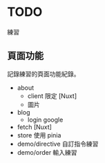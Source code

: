 # TODO

練習

## 頁面功能

記錄練習的頁面功能紀錄。

- about
  - client 限定 [Nuxt]
  - 圖片
- blog
  - login google
- fetch [Nuxt]
- store 使用 pinia
- demo/directive 自訂指令練習
- demo/order 輸入練習
